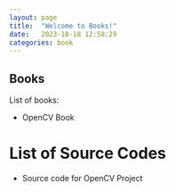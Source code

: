 ```yaml
---
layout: page
title:  "Welcome to Books!"
date:   2023-10-18 12:58:29
categories: book
---
```



## Books
List of books:

- OpenCV Book


# List of Source Codes 

- Source code for OpenCV Project

